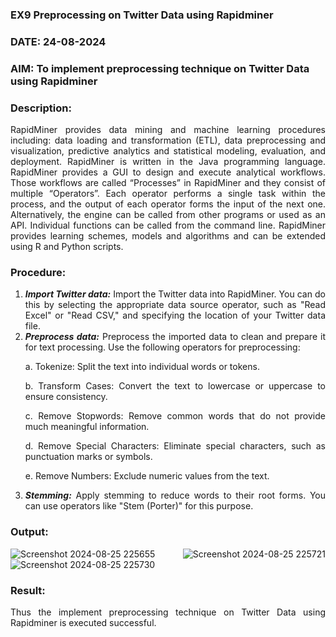 ### EX9 Preprocessing on Twitter Data using Rapidminer

### DATE: 24-08-2024

### AIM: To implement preprocessing technique on Twitter Data using Rapidminer

### Description: 
<div align = "justify">
RapidMiner provides data mining and machine learning procedures including: data loading and transformation (ETL), data preprocessing and visualization, 
predictive analytics and statistical modeling, evaluation, and deployment. RapidMiner is written in the Java programming language. 
RapidMiner provides a GUI to design and execute analytical workflows. Those workflows are called “Processes” in RapidMiner and they consist of multiple “Operators”. 
Each operator performs a single task within the process, and the output of each operator forms the input of the next one. Alternatively, the engine can be called from 
other programs or used as an API. Individual functions can be called from the command line. 
RapidMiner provides learning schemes, models and algorithms and can be extended using R and Python scripts.

### Procedure:
1) ***Import Twitter data:*** Import the Twitter data into RapidMiner. You can do this by selecting the appropriate
data source operator, such as "Read Excel" or "Read CSV," and specifying the location of your Twitter data
file.
2) ***Preprocess data:*** Preprocess the imported data to clean and prepare it for text processing. Use the following
operators for preprocessing:
    <p>a. Tokenize: Split the text into individual words or tokens.
    <p>b. Transform Cases: Convert the text to lowercase or uppercase to ensure consistency.
    <p>c. Remove Stopwords: Remove common words that do not provide much meaningful information.
    <p>d. Remove Special Characters: Eliminate special characters, such as punctuation marks or symbols.
    <p>e. Remove Numbers: Exclude numeric values from the text.
3) ***Stemming:*** Apply stemming to reduce words to their root forms. You can use operators like "Stem (Porter)"
for this purpose.


### Output:
![Screenshot 2024-08-25 225655](https://github.com/user-attachments/assets/8874840d-881e-49c5-995d-c7e0d8d596b5)
![Screenshot 2024-08-25 225721](https://github.com/user-attachments/assets/a9f8d36d-e1e8-46fa-89e6-0afed56245de)
![Screenshot 2024-08-25 225730](https://github.com/user-attachments/assets/12ce5ae1-4bd9-4c37-a3be-cacf468d72ad)


### Result:
Thus the implement preprocessing technique on Twitter Data using Rapidminer is executed successful.
